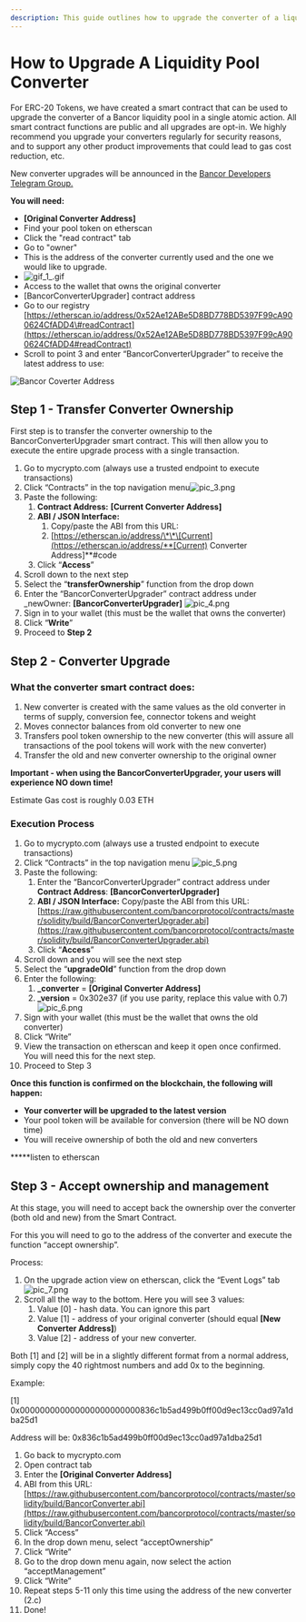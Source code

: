 ```yaml
---
description: This guide outlines how to upgrade the converter of a liquidity pool
---
```


# How to Upgrade A Liquidity Pool Converter

For ERC-20 Tokens, we have created a smart contract that can be used to upgrade the converter of a Bancor liquidity pool in a single atomic action. All smart contract functions are public and all upgrades are opt-in. We highly recommend you upgrade your converters regularly for security reasons, and to support any other product improvements that could lead to gas cost reduction, etc.

New converter upgrades will be announced in the [Bancor Developers Telegram Group.](https://t.me/BancorDevelopers)

**You will need:**

* **\[Original Converter Address\]**
* Find your pool token on etherscan
* Click the "read contract" tab
* Go to "owner" 
* This is the address of the converter currently used and the one we would like to upgrade.
* ![gif\_1\_.gif](https://support.bancor.network/hc/article_attachments/360006559599/gif_1_.gif)
* Access to the wallet that owns the original converter
* \[BancorConverterUpgrader\] contract address
* Go to our registry [https://etherscan.io/address/0x52Ae12ABe5D8BD778BD5397F99cA900624CfADD4\#readContract](https://etherscan.io/address/0x52Ae12ABe5D8BD778BD5397F99cA900624CfADD4#readContract)
* Scroll to point 3 and enter “BancorConverterUpgrader” to receive the latest address to use:

![Bancor Coverter Address ](https://support.bancor.network/hc/article_attachments/360006541380/pic_2.png)

## Step 1 - Transfer Converter Ownership

First step is to transfer the converter ownership to the BancorConverterUpgrader smart contract. This will then allow you to execute the entire upgrade process with a single transaction.

1. Go to mycrypto.com \(always use a trusted endpoint to execute transactions\)
2. Click “Contracts” in the top navigation menu![pic\_3.png](https://support.bancor.network/hc/article_attachments/360006541400/pic_3.png)
3. Paste the following:
   1. **Contract Address:** **\[Current Converter Address\]**
   2. **ABI / JSON Interface:** 
      1. Copy/paste the ABI from this URL:
      2. [https://etherscan.io/address/\*\*\[Current](https://etherscan.io/address/**[Current) Converter Address\]\*\*\#code 
   3. Click “**Access**”
4. Scroll down to the next step
5. Select the “**transferOwnership**” function from the drop down
6. Enter the “BancorConverterUpgrader” contract address under \_newOwner: **\[BancorConverterUpgrader\]** ![pic\_4.png](https://support.bancor.network/hc/article_attachments/360006559919/pic_4.png)
7. Sign in to your wallet \(this must be the wallet that owns the converter\)
8. Click “**Write**”
9. Proceed to **Step 2**

## Step 2 - Converter Upgrade

### What the converter smart contract does:

1. New converter is created with the same values as the old converter in terms of supply, conversion fee, connector tokens and weight
2. Moves connector balances from old converter to new one
3. Transfers pool token ownership to the new converter \(this will assure all transactions of the pool tokens will work with the new converter\)
4. Transfer the old and new converter ownership to the original owner

**Important - when using the BancorConverterUpgrader, your users will experience NO down time!**

Estimate Gas cost is roughly 0.03 ETH

### Execution Process

1. Go to mycrypto.com \(always use a trusted endpoint to execute transactions\)
2. Click “Contracts” in the top navigation menu ![pic\_5.png](https://support.bancor.network/hc/article_attachments/360006559899/pic_5.png)
3. Paste the following:
   1. Enter the “BancorConverterUpgrader” contract address under **Contract Address**: **\[BancorConverterUpgrader\]**
   2. **ABI / JSON Interface:** Copy/paste the ABI from this URL: [https://raw.githubusercontent.com/bancorprotocol/contracts/master/solidity/build/BancorConverterUpgrader.abi](https://raw.githubusercontent.com/bancorprotocol/contracts/master/solidity/build/BancorConverterUpgrader.abi)
   3. Click “**Access**”
4. Scroll down and you will see the next step
5. Select the “**upgradeOld**” function from the drop down
6. Enter the following:
   1. **\_converter** = **\[Original Converter Address\]**
   2. **\_version** =  0x302e37  \(if you use parity, replace this value with 0.7\)![pic\_6.png](https://support.bancor.network/hc/article_attachments/360006541800/pic_6.png)
7. Sign with your wallet \(this must be the wallet that owns the old converter\)
8. Click “Write”
9. View the transaction on etherscan and keep it open once confirmed. You will need this for the next step.
10. Proceed to Step 3

**Once this function is confirmed on the blockchain, the following will happen:**

* **Your converter will be upgraded to the latest version**
* Your pool token will be available for conversion \(there will be NO down time\)
* You will receive ownership of both the old and new converters

\*\*\*\*\*listen to etherscan

## Step 3 - Accept ownership and management

At this stage, you will need to accept back the ownership over the converter \(both old and new\) from the Smart Contract.

For this you will need to go to the address of the converter and execute the function “accept ownership”.

Process:

1. On the upgrade action view on etherscan, click the “Event Logs” tab ![pic\_7.png](https://support.bancor.network/hc/article_attachments/360006541820/pic_7.png)
2. Scroll all the way to the bottom. Here you will see 3 values:
   1. Value \[0\] - hash data. You can ignore this part
   2. Value \[1\] - address of your original converter \(should equal  **\[New Converter Address\]**\)
   3. Value \[2\] - address of your new converter. 

Both \[1\] and \[2\] will be in a slightly different format from a normal address, simply copy the 40 rightmost numbers and add 0x to the beginning.

Example:

\[1\] 0x000000000000000000000000836c1b5ad499b0ff00d9ec13cc0ad97a1dba25d1

Address will be: 0x836c1b5ad499b0ff00d9ec13cc0ad97a1dba25d1

1. Go back to mycrypto.com
2. Open contract tab
3. Enter the  **\[Original Converter Address\]**
4. ABI from this URL: [https://raw.githubusercontent.com/bancorprotocol/contracts/master/solidity/build/BancorConverter.abi](https://raw.githubusercontent.com/bancorprotocol/contracts/master/solidity/build/BancorConverter.abi)
5. Click “Access”
6. In the drop down menu, select “acceptOwnership”
7. Click “Write”
8. Go to the drop down menu again, now select the action “acceptManagement”
9. Click “Write”
10. Repeat steps 5-11 only this time using the address of the new converter \(2.c\)
11. Done!

